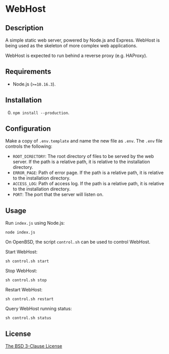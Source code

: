 # WebHost #

## Description ##

A simple static web server, powered by Node.js and Express. WebHost is being
used as the skeleton of more complex web applications.

WebHost is expected to run behind a reverse proxy (e.g. HAProxy).

## Requirements ##

* Node.js (`>=10.16.3`).

## Installation ##

0. `npm install --production`.

## Configuration ##

Make a copy of `.env.template` and name the new file as `.env`. The `.env` file
controls the following:

* `ROOT_DIRECTORY`: The root directory of files to be served by the web server.
                    If the path is a relative path, it is relative to the
                    installation directory.
* `ERROR_PAGE`: Path of error page. If the path is a relative path, it is
                relative to the installation directory.
* `ACCESS_LOG`: Path of access log. If the path is a relative path, it is
                relative to the installation directory.
* `PORT`: The port that the server will listen on.

## Usage ##

Run `index.js` using Node.js:

```
node index.js
```

On OpenBSD, the script `control.sh` can be used to control WebHost.

Start WebHost:

```
sh control.sh start
```

Stop WebHost:

```
sh control.sh stop
```

Restart WebHost:

```
sh control.sh restart
```

Query WebHost running status:

```
sh control.sh status
```

## License ##

[The BSD 3-Clause License](http://opensource.org/licenses/BSD-3-Clause)
